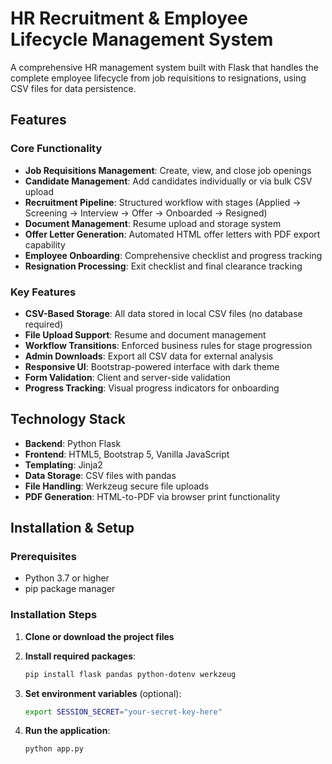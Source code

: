 # HR Recruitment & Employee Lifecycle Management System

A comprehensive HR management system built with Flask that handles the complete employee lifecycle from job requisitions to resignations, using CSV files for data persistence.

## Features

### Core Functionality
- **Job Requisitions Management**: Create, view, and close job openings
- **Candidate Management**: Add candidates individually or via bulk CSV upload
- **Recruitment Pipeline**: Structured workflow with stages (Applied → Screening → Interview → Offer → Onboarded → Resigned)
- **Document Management**: Resume upload and storage system
- **Offer Letter Generation**: Automated HTML offer letters with PDF export capability
- **Employee Onboarding**: Comprehensive checklist and progress tracking
- **Resignation Processing**: Exit checklist and final clearance tracking

### Key Features
- **CSV-Based Storage**: All data stored in local CSV files (no database required)
- **File Upload Support**: Resume and document management
- **Workflow Transitions**: Enforced business rules for stage progression
- **Admin Downloads**: Export all CSV data for external analysis
- **Responsive UI**: Bootstrap-powered interface with dark theme
- **Form Validation**: Client and server-side validation
- **Progress Tracking**: Visual progress indicators for onboarding

## Technology Stack

- **Backend**: Python Flask
- **Frontend**: HTML5, Bootstrap 5, Vanilla JavaScript
- **Templating**: Jinja2
- **Data Storage**: CSV files with pandas
- **File Handling**: Werkzeug secure file uploads
- **PDF Generation**: HTML-to-PDF via browser print functionality

## Installation & Setup

### Prerequisites
- Python 3.7 or higher
- pip package manager

### Installation Steps

1. **Clone or download the project files**

2. **Install required packages**:
   ```bash
   pip install flask pandas python-dotenv werkzeug
   ```

3. **Set environment variables** (optional):
   ```bash
   export SESSION_SECRET="your-secret-key-here"
   ```

4. **Run the application**:
   ```bash
   python app.py
   